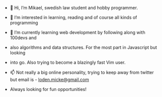 - 👋 Hi, I’m Mikael, swedish law student and hobby programmer.
- 👀 I’m interested in learning, reading and of course all kinds of programming
- 🌱 I’m currently learning web development by following along with 100devs and
- also algorithms and data structures. For the most part in Javascript but looking
- into go. Also trying to become a blazingly fast Vim user.
- 📫 Not really a big online personality, trying to keep away from twitter but email is - loden.micke@gmail.com

- Always looking for fun opportunities!

<!---
Laseruss/Laseruss is a ✨ special ✨ repository because its `README.md` (this file) appears on your GitHub profile.
You can click the Preview link to take a look at your changes.
--->
